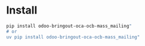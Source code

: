 # Install

```bash
pip install odoo-bringout-oca-ocb-mass_mailing"
# or
uv pip install odoo-bringout-oca-ocb-mass_mailing"
```
